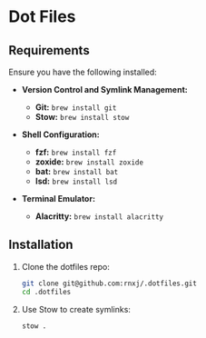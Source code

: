 # Dot Files

## Requirements

Ensure you have the following installed:

- **Version Control and Symlink Management:**
  - **Git:** `brew install git`
  - **Stow:** `brew install stow`

- **Shell Configuration:**
  - **fzf:** `brew install fzf`
  - **zoxide:** `brew install zoxide`
  - **bat:** `brew install bat`
  - **lsd:** `brew install lsd`

- **Terminal Emulator:**
  - **Alacritty:** `brew install alacritty`

## Installation

1. Clone the dotfiles repo:
   ```bash
   git clone git@github.com:rnxj/.dotfiles.git
   cd .dotfiles
   ```

2. Use Stow to create symlinks:
   ```bash
   stow .
   ```
